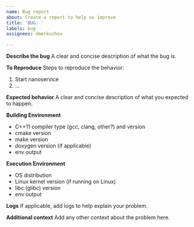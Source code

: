 ```yaml
---
name: Bug report
about: Create a report to help us improve
title: 'BUG: '
labels: bug
assignees: dmerkushov

---
```


**Describe the bug**
A clear and concise description of what the bug is.

**To Reproduce**
Steps to reproduce the behavior:
1. Start nanoservice
2. ...

**Expected behavior**
A clear and concise description of what you expected to happen.

**Building Environment**
 - C++11 compiler type (gcc, clang, other?) and version
 - cmake version
 - make version
 - doxygen version (if applicable)
 - env output

**Execution Environment**
 - OS distribution
 - Linux kernel version (if running on Linux)
 - libc (glibc) version
 - env output
 
**Logs**
If applicable, add logs to help explain your problem.

**Additional context**
Add any other context about the problem here.
